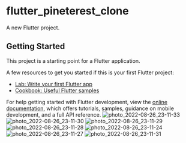 # flutter_pineterest_clone

A new Flutter project.

## Getting Started

This project is a starting point for a Flutter application.

A few resources to get you started if this is your first Flutter project:

- [Lab: Write your first Flutter app](https://docs.flutter.dev/get-started/codelab)
- [Cookbook: Useful Flutter samples](https://docs.flutter.dev/cookbook)

For help getting started with Flutter development, view the
[online documentation](https://docs.flutter.dev/), which offers tutorials,
samples, guidance on mobile development, and a full API reference.
![photo_2022-08-26_23-11-33](https://user-images.githubusercontent.com/60344024/186962585-6d421e89-6dc7-4b96-94f8-79b98b3957ba.jpg)
![photo_2022-08-26_23-11-30](https://user-images.githubusercontent.com/60344024/186962877-0dac86e0-926f-4eff-8184-583216824217.jpg)
![photo_2022-08-26_23-11-29](https://user-images.githubusercontent.com/60344024/186962911-aa428c5d-ef0a-4d35-a3fa-274c38108c29.jpg)
![photo_2022-08-26_23-11-28](https://user-images.githubusercontent.com/60344024/186962986-0cd2949c-cc0a-403e-a65a-e88f11fc0498.jpg)
![photo_2022-08-26_23-11-24](https://user-images.githubusercontent.com/60344024/186963029-70cbeeef-646c-4631-a5e4-cacd5dfc23cb.jpg)
![photo_2022-08-26_23-11-27](https://user-images.githubusercontent.com/60344024/186963076-f2a419f3-95cb-4d37-b071-9cb878d4d8ad.jpg)
![photo_2022-08-26_23-11-31](https://user-images.githubusercontent.com/60344024/186963156-050eb2b7-7d82-49c9-8b88-32ac86e8b82e.jpg)
